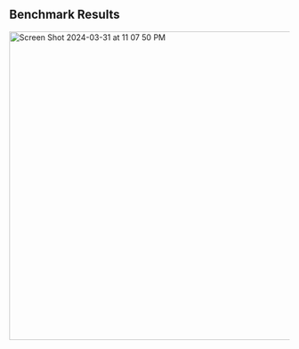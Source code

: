 ## Benchmark Results
<img width="553" alt="Screen Shot 2024-03-31 at 11 07 50 PM" src="https://github.com/bradfield-csi-5/jesusxy/assets/53798994/58fdb9c4-1309-4a71-a046-ba60952a44aa">
